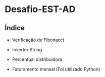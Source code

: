 # Desafio-EST-AD

## Índice

- Verificação de Fibonacci
- Inverter String
- Percentual distribuidora

- Faturamento mensal (Foi utilizado Python)